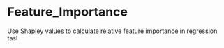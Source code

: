 # Feature_Importance
Use Shapley values to calculate relative feature importance in regression tasl
